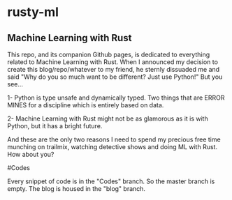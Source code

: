 # rusty-ml
## Machine Learning with Rust

This repo, and its companion Github pages, is dedicated to everything related to Machine Learning with Rust. When I announced my decision to create this blog/repo/whatever to my friend, he sternly dissuaded me and said "Why do you so much want to be different? Just use Python!" But you see...

1- Python is type unsafe and dynamically typed. Two things that are ERROR MINES for a discipline which is entirely based on data.

2- Machine Learning with Rust might not be as glamorous as it is with Python, but it has a bright future.

And these are the only two reasons I need to spend my precious free time munching on trailmix, watching detective shows and doing ML with Rust. How about you?


#Codes

Every snippet of code is in the "Codes" branch. So the master branch is empty. The blog is housed in the "blog" branch.
